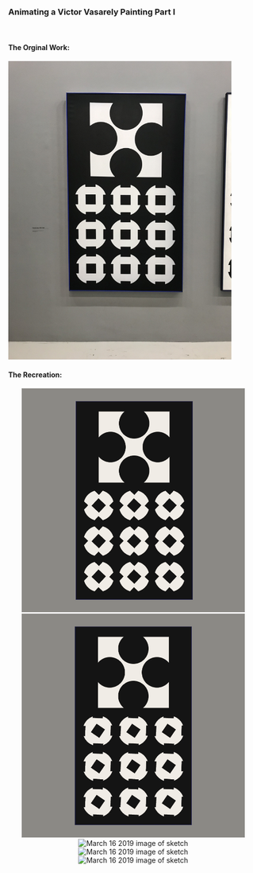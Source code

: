 <h3>Animating a Victor Vasarely Painting Part I</h3>
<br>
<h4>The Orginal Work:</h4>
<img src="https://github.com/krismadden/ABC-Always-Be-Coding/blob/master/2019/2019:03/2019:03:16/reference.jpeg?raw=true" width="450" alt="phone taken at centre pompidou of victor vasarley's painting in Feb 2019">
<br>
<h4>The Recreation:</h4>
<p align="center">
	<img src="https://github.com/krismadden/ABC-Always-Be-Coding/blob/master/2019/2019:03/2019:03:16/pattern01.gif?raw=true" width="450" alt="march 16 2019 image of sketch">
  <br>
  <img src="https://github.com/krismadden/ABC-Always-Be-Coding/blob/master/2019/2019:03/2019:03:16/pattern02.gif?raw=true" width="450" alt="March 16 2019 image of sketch">
  <br>
  <img src="https://github.com/krismadden/ABC-Always-Be-Coding/blob/master/2019/2019:03/2019:03:16/pattern03.gif?raw=true" width="450" alt="March 16 2019 image of sketch">
  <br>
  <img src="https://github.com/krismadden/ABC-Always-Be-Coding/blob/master/2019/2019:03/2019:03:16/pattern04.gif?raw=true" width="450" alt="March 16 2019 image of sketch">
  <br>
  <img src="https://github.com/krismadden/ABC-Always-Be-Coding/blob/master/2019/2019:03/2019:03:16/pattern05.gif?raw=true" width="450" alt="March 16 2019 image of sketch">
  <br>
</p>